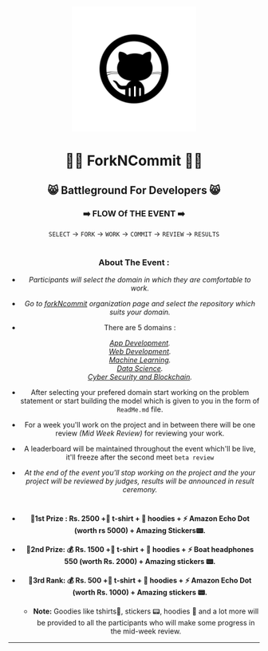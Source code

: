 <div align="center">
  <img src="https://github.com/forkNcommit2021/forkNcommit2021/blob/main/WhatsApp%20Image%202021-03-14%20at%2012.55.05.jpeg"  width="250" height="250"/>

	
	
	
# 👨‍💻 **ForkNCommit** 👨‍💻


## 😸 Battleground For Developers 😸



### ➡️ FLOW Of THE EVENT ➡️


`SELECT` -> `FORK` -> `WORK` -> `COMMIT` -> `REVIEW` -> `RESULTS` 

#
	
### About The Event :


- *Participants will select the domain in which they are comfortable to work.*

- *Go to [forkNcommit](https://github.com/forkNcommit2021) organization page and select the repository which suits your domain.*

- There are 5️ domains : 
	
	*[App Development](https://github.com/forkNcommit2021/Mobile-App-Development).* 
	<br>
	*[Web Development](https://github.com/forkNcommit2021/Website-Development).*
	<br>
	*[Machine Learning](https://github.com/forkNcommit2021/Machine-Learning).*
	<br>
	*[Data Science](https://github.com/forkNcommit2021/Data-Science).*
	<br>
	*[Cyber Security and Blockchain](https://github.com/forkNcommit2021/Cyber-Security-and-Blockchain).*

- After selecting your prefered domain start working on the problem statement or start building the model which is given to you in the form of `ReadMe.md` file.

- For a week you'll work on the project and in between there will be one review _(Mid Week Review)_ for reviewing your work.

- A leaderboard will be maintained throughout the event which'll be live, it'll freeze after the second meet `beta review`

- *At the end of the event you'll stop working on the project and the your project will be reviewed by judges, results will be announced in result ceremony.* 

#
	
 - **🥇1st Prize : Rs. 2500 +👕 t-shirt + 🧥  hoodies + ⚡ Amazon Echo Dot (worth rs 5000) + Amazing Stickers📟.**
 - **🥈2nd Prize: 💰 Rs. 1500 +👕 t-shirt + 🧥  hoodies + ⚡ Boat headphones 550 (worth Rs. 2000) + Amazing stickers 📟.**
 - **🥉3rd Rank: 💰 Rs. 500 +👕 t-shirt + 🧥  hoodies + ⚡ Amazon Echo Dot (worth Rs. 1000) + Amazing stickers 📟.** 
	<br>

	- **Note:** Goodies like tshirts👕, stickers 📟, hoodies 🧥 and a lot more will be provided to all the participants who will make some progress in the mid-week review.
       
	
---
</div>
